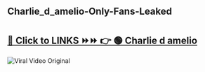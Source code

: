 
 ## Charlie_d_amelio-Only-Fans-Leaked

# <h2><a href="https://clipsfans.com/Charlie_d_amelio&ref=git">🔗 Click to LINKS ⏩⏩ 👉 🟢 Charlie d amelio </a></h2>

<a href="https://clipsfans.com/Charlie_d_amelio&ref=git" rel="nofollow" data-target="animated-image.originalLink"><img src="https://i.ibb.co.com/xMMVF88/686577567.gif" alt="Viral Video Original" style="max-width: 100%; display: inline-block;" data-target="animated-image.originalImage"></a>
